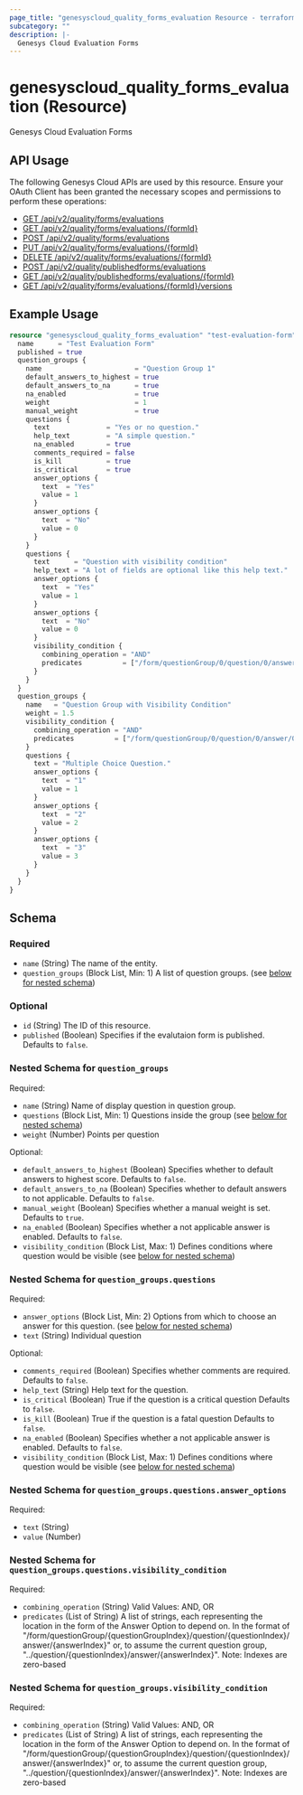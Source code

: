 ```yaml
---
page_title: "genesyscloud_quality_forms_evaluation Resource - terraform-provider-genesyscloud"
subcategory: ""
description: |-
  Genesys Cloud Evaluation Forms
---
```

# genesyscloud_quality_forms_evaluation (Resource)

Genesys Cloud Evaluation Forms

## API Usage
The following Genesys Cloud APIs are used by this resource. Ensure your OAuth Client has been granted the necessary scopes and permissions to perform these operations:

* [GET /api/v2/quality/forms/evaluations](https://developer.genesys.cloud/api/rest/v2/quality/#get-api-v2-quality-forms-evaluations)
* [GET /api/v2/quality/forms/evaluations/{formId}](https://developer.genesys.cloud/api/rest/v2/quality/#get-api-v2-quality-forms-evaluations--formId-)
* [POST /api/v2/quality/forms/evaluations](https://developer.genesys.cloud/api/rest/v2/quality/#post-api-v2-quality-forms-evaluations)
* [PUT /api/v2/quality/forms/evaluations/{formId}](https://developer.genesys.cloud/api/rest/v2/quality/#put-api-v2-quality-forms-evaluations--formId-)
* [DELETE /api/v2/quality/forms/evaluations/{formId}](https://developer.genesys.cloud/api/rest/v2/quality/#delete-api-v2-quality-forms-evaluations--formId-)
* [POST /api/v2/quality/publishedforms/evaluations](https://developer.genesys.cloud/api/rest/v2/quality/#post-api-v2-quality-publishedforms-evaluations)
* [GET /api/v2/quality/publishedforms/evaluations/{formId}](https://developer.genesys.cloud/api/rest/v2/quality/#get-api-v2-quality-publishedforms-evaluations--formId-)
* [GET /api/v2/quality/forms/evaluations/{formId}/versions](https://developer.genesys.cloud/api/rest/v2/quality/#get-api-v2-quality-forms-evaluations--formId--versions)

## Example Usage

```terraform
resource "genesyscloud_quality_forms_evaluation" "test-evaluation-form" {
  name      = "Test Evaluation Form"
  published = true
  question_groups {
    name                       = "Question Group 1"
    default_answers_to_highest = true
    default_answers_to_na      = true
    na_enabled                 = true
    weight                     = 1
    manual_weight              = true
    questions {
      text              = "Yes or no question."
      help_text         = "A simple question."
      na_enabled        = true
      comments_required = false
      is_kill           = true
      is_critical       = true
      answer_options {
        text  = "Yes"
        value = 1
      }
      answer_options {
        text  = "No"
        value = 0
      }
    }
    questions {
      text      = "Question with visibility condition"
      help_text = "A lot of fields are optional like this help text."
      answer_options {
        text  = "Yes"
        value = 1
      }
      answer_options {
        text  = "No"
        value = 0
      }
      visibility_condition {
        combining_operation = "AND"
        predicates          = ["/form/questionGroup/0/question/0/answer/0"]
      }
    }
  }
  question_groups {
    name   = "Question Group with Visibility Condition"
    weight = 1.5
    visibility_condition {
      combining_operation = "AND"
      predicates          = ["/form/questionGroup/0/question/0/answer/0"]
    }
    questions {
      text = "Multiple Choice Question."
      answer_options {
        text  = "1"
        value = 1
      }
      answer_options {
        text  = "2"
        value = 2
      }
      answer_options {
        text  = "3"
        value = 3
      }
    }
  }
}
```

<!-- schema generated by tfplugindocs -->
## Schema

### Required

- `name` (String) The name of the entity.
- `question_groups` (Block List, Min: 1) A list of question groups. (see [below for nested schema](#nestedblock--question_groups))

### Optional

- `id` (String) The ID of this resource.
- `published` (Boolean) Specifies if the evalutaion form is published. Defaults to `false`.

<a id="nestedblock--question_groups"></a>
### Nested Schema for `question_groups`

Required:

- `name` (String) Name of display question in question group.
- `questions` (Block List, Min: 1) Questions inside the group (see [below for nested schema](#nestedblock--question_groups--questions))
- `weight` (Number) Points per question

Optional:

- `default_answers_to_highest` (Boolean) Specifies whether to default answers to highest score. Defaults to `false`.
- `default_answers_to_na` (Boolean) Specifies whether to default answers to not applicable. Defaults to `false`.
- `manual_weight` (Boolean) Specifies whether a manual weight is set. Defaults to `true`.
- `na_enabled` (Boolean) Specifies whether a not applicable answer is enabled. Defaults to `false`.
- `visibility_condition` (Block List, Max: 1) Defines conditions where question would be visible (see [below for nested schema](#nestedblock--question_groups--visibility_condition))

<a id="nestedblock--question_groups--questions"></a>
### Nested Schema for `question_groups.questions`

Required:

- `answer_options` (Block List, Min: 2) Options from which to choose an answer for this question. (see [below for nested schema](#nestedblock--question_groups--questions--answer_options))
- `text` (String) Individual question

Optional:

- `comments_required` (Boolean) Specifies whether comments are required. Defaults to `false`.
- `help_text` (String) Help text for the question.
- `is_critical` (Boolean) True if the question is a critical question Defaults to `false`.
- `is_kill` (Boolean) True if the question is a fatal question Defaults to `false`.
- `na_enabled` (Boolean) Specifies whether a not applicable answer is enabled. Defaults to `false`.
- `visibility_condition` (Block List, Max: 1) Defines conditions where question would be visible (see [below for nested schema](#nestedblock--question_groups--questions--visibility_condition))

<a id="nestedblock--question_groups--questions--answer_options"></a>
### Nested Schema for `question_groups.questions.answer_options`

Required:

- `text` (String)
- `value` (Number)


<a id="nestedblock--question_groups--questions--visibility_condition"></a>
### Nested Schema for `question_groups.questions.visibility_condition`

Required:

- `combining_operation` (String) Valid Values: AND, OR
- `predicates` (List of String) A list of strings, each representing the location in the form of the Answer Option to depend on. In the format of "/form/questionGroup/{questionGroupIndex}/question/{questionIndex}/answer/{answerIndex}" or, to assume the current question group, "../question/{questionIndex}/answer/{answerIndex}". Note: Indexes are zero-based



<a id="nestedblock--question_groups--visibility_condition"></a>
### Nested Schema for `question_groups.visibility_condition`

Required:

- `combining_operation` (String) Valid Values: AND, OR
- `predicates` (List of String) A list of strings, each representing the location in the form of the Answer Option to depend on. In the format of "/form/questionGroup/{questionGroupIndex}/question/{questionIndex}/answer/{answerIndex}" or, to assume the current question group, "../question/{questionIndex}/answer/{answerIndex}". Note: Indexes are zero-based

